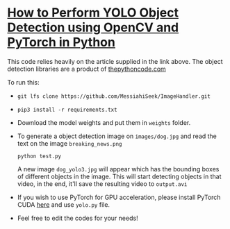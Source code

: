 # [How to Perform YOLO Object Detection using OpenCV and PyTorch in Python](https://www.thepythoncode.com/article/yolo-object-detection-with-opencv-and-pytorch-in-python)

This code relies heavily on the article supplied in the link above. The object detection libraries are a product of [thepythoncode.com](https://www.thepythoncode.com/)

To run this:
-  `git lfs clone https://github.com/MessiahiSeek/ImageHandler.git`
- `pip3 install -r requirements.txt`
- Download the model weights and put them in `weights` folder.
- To generate a object detection image on `images/dog.jpg` and read the text on the image `breaking_news.png` 
    ```
    python test.py
    ```
    A new image `dog_yolo3.jpg` will appear which has the bounding boxes of different objects in the image.
    This will start detecting objects in that video, in the end, it'll save the resulting video to `output.avi`

- If you wish to use PyTorch for GPU acceleration, please install PyTorch CUDA [here](https://pytorch.org/get-started) and use `yolo.py` file.
- Feel free to edit the codes for your needs!
